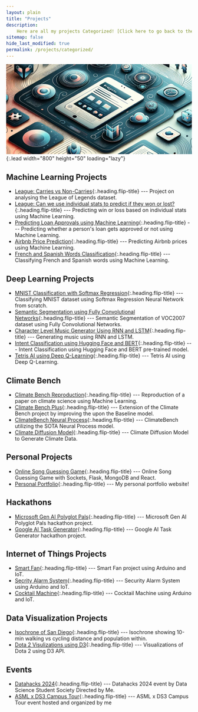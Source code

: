 ```yaml
---
layout: plain
title: "Projects"
description: 
    Here are all my projects Categorized! [Click here to go back to the main projects page.](/projects/)
sitemap: false
hide_last_modified: true
permalink: /projects/categorized/
---
```

<!-- Add image -->
![Half-width](\assets\projects\home.png){:.lead width="800" height="50" loading="lazy"}

## Machine Learning Projects
* [League: Carries vs Non-Carries]{:.heading.flip-title} --- Project on analysing the League of Legends dataset.
* [League: Can we use individual stats to predict if they won or lost?]{:.heading.flip-title} --- Predicting win or loss based on individual stats using Machine Learning.
* [Predicting Loan Approvals using Machine Learning]{:.heading.flip-title} --- Predicting whether a person's loan gets approved or not using Machine Learning.
* [Airbnb Price Prediction]{:.heading.flip-title} --- Predicting Airbnb prices using Machine Learning.
* [French and Spanish Words Classification]{:.heading.flip-title} --- Classifying French and Spanish words using Machine Learning.

## Deep Learning Projects
* [MNIST Classification with Softmax Regression]{:.heading.flip-title} --- Classifying MNIST dataset using Softmax Regression Neural Network from scratch.
* [Semantic Segmentation using Fully Convolutional Networks]{:.heading.flip-title} --- Semantic Segmentation of VOC2007 dataset using Fully Convolutional Networks.
* [Character Level Music Generator Using RNN and LSTM]{:.heading.flip-title} --- Generating music using RNN and LSTM.
* [Intent Classification using Hugging Face and BERT]{:.heading.flip-title} --- Intent Classification using Hugging Face and BERT pre-trained model.
* [Tetris AI using Deep Q-Learning]{:.heading.flip-title} --- Tetris AI using Deep Q-Learning.

## Climate Bench
* [Climate Bench Reproduction]{:.heading.flip-title} --- Reproduction of a paper on climate science using Machine Learning.
* [Climate Bench Plus]{:.heading.flip-title} --- Extension of the Climate Bench project by improving the upon the Baseline model.
* [ClimateBench Neural Process]{:.heading.flip-title} --- ClimateBench utilizing the SOTA Neural Process model.
* [Climate Diffusion Model]{:.heading.flip-title} --- Climate Diffusion Model to Generate Climate Data.

## Personal Projects
* [Online Song Guessing Game]{:.heading.flip-title} --- Online Song Guessing Game with Sockets, Flask, MongoDB and React.
* [Personal Portfolio]{:.heading.flip-title} --- My personal portfolio website!

## Hackathons
* [Microsoft Gen AI Polyglot Pals]{:.heading.flip-title} --- Microsoft Gen AI Polyglot Pals hackathon project.
* [Google AI Task Generator]{:.heading.flip-title} --- Google AI Task Generator hackathon project.

## Internet of Things Projects
* [Smart Fan]{:.heading.flip-title} --- Smart Fan project using Arduino and IoT.
* [Secrity Alarm System]{:.heading.flip-title} --- Security Alarm System using Arduino and IoT.
* [Cocktail Machine]{:.heading.flip-title} --- Cocktail Machine using Arduino and IoT.

## Data Visualization Projects
* [Isochrone of San Diego]{:.heading.flip-title} --- Isochrone showing 10-min walking vs cycling distance and population within.
* [Dota 2 Visulizations using D3]{:.heading.flip-title} --- Visualizations of Dota 2 using D3 API.

## Events
* [Datahacks 2024]{:.heading.flip-title} --- Datahacks 2024 event by Data Science Student Society Directed by Me.
* [ASML x DS3 Campus Tour]{:.heading.flip-title} --- ASML x DS3 Campus Tour event hosted and organized by me







<!-- Machine Learning -->
[League: Carries vs Non-Carries]: /projects/dsc/projects-league-part-1/
[League: Can we use individual stats to predict if they won or lost?]: /projects/dsc/projects-league-part-2/
[Predicting Loan Approvals using Machine Learning]: /projects/dsc/loan-prediction/
[Airbnb Price Prediction]: /projects/dsc/airbnb-prediction/
[French and Spanish Words Classification]: /projects/dsc/ML/French-Spanish-Classification/

<!-- Deep Learning -->
[MNIST Classification with Softmax Regression]: /projects/dsc/DeepLearning/MNIST/SoftmaxNN/
[Semantic Segmentation using Fully Convolutional Networks]: /projects/dsc/DeepLearning/VOC2007/FCN/
[Character Level Music Generator Using RNN and LSTM]: /projects/dsc/DeepLearning/MusicGen/RNN&LSTM/
[Intent Classification using Hugging Face and BERT]: /projects/dsc/DeepLearning/IntentClassification/BERT/
[Tetris AI using Deep Q-Learning]: /projects/dsc/DeepLearning/RL/Tetris/DQN/

<!-- Climate Bench -->
[Climate Bench Reproduction]: /projects/dsc/CB/Reproduction/
[Climate Bench Plus]: /projects/dsc/CB/plus/
[ClimateBench Neural Process]: /projects/dsc/CB/NP/
[Climate Diffusion Model]: /projects/dsc/CB/Diffusion-Model/

<!-- Internet of Things -->
[Smart Fan]: /projects/IOT/Smart-Fan/
[Secrity Alarm System]: /projects/IOT/Security-Alarm/
[Cocktail Machine]: /projects/IOT/Cocktail-Machine/

<!-- Data Visualization -->
[Dota 2 Visulizations using D3]: /projects/vis/dota-2-vis/
[Isochrone of San Diego]: /projects/vis/isochrone-of-san-diego/

<!-- Events -->
[Datahacks 2024]: /projects/events/datahacks/
[ASML x DS3 Campus Tour]: /projects/events/ASMLxDS3/


<!-- Personal Porfolio -->
[Personal Portfolio]: /projects/personal-portfolio/
[Online Song Guessing Game]: /projects/personal/Online-Song-Guessing-Game/

<!-- Hackathons -->
[Microsoft Gen AI Polyglot Pals]: /projects/hackathons/Microsoft-Gen-AI-Polyglot-Pals/
[Google AI Task Generator]: /projects/hackathons/Google-AI-Task-Generator/

